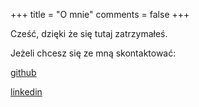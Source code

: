 +++
title = "O mnie"
comments = false
+++

Cześć, dzięki że się tutaj zatrzymałeś.

Jeżeli chcesz się ze mną skontaktować:

[github](https://github.com/pszypowicz)

[linkedin](https://pl.linkedin.com/in/przemyslaw-szypowicz)
